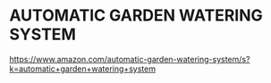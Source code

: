 # AUTOMATIC GARDEN WATERING SYSTEM

https://www.amazon.com/automatic-garden-watering-system/s?k=automatic+garden+watering+system
